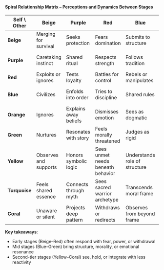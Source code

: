#### Spiral Relationship Matrix – Perceptions and Dynamics Between Stages

| Self \ Other | Beige      | Purple         | Red             | Blue            | Orange           | Green            | Yellow            | Turquoise         | Coral             |
|--------------|------------|----------------|------------------|------------------|------------------|------------------|-------------------|-------------------|-------------------|
| **Beige**    | Merging for survival | Seeks protection | Fears domination | Submits to structure | Avoids confusion | Withdraws | Overwhelmed | Numb or awe | Unreachable |
| **Purple**   | Caretaking instinct | Shared ritual | Respects strength | Follows tradition | Distrusts motives | Feels emotionally safe | Confused | Feels sacredness | Imagines myth |
| **Red**      | Exploits or ignores | Tests loyalty | Battles for control | Rebels or manipulates | Competes | Sees as soft or weak | Tries to dominate | Distrusts | Ignores or mocks |
| **Blue**     | Civilizes | Enfolds into order | Tries to discipline | Shared rules | Sees as immoral | Feels betrayed by relativism | Can respect structure | Questions spirituality | Condemns ambiguity |
| **Orange**   | Ignores | Explains away beliefs | Dismisses emotion | Sees as dogmatic | Mutual respect or rivalry | Feels drained by emotionalism | Curious | Occasionally intrigued | Pragmatic distance |
| **Green**    | Nurtures | Resonates with story | Feels morally threatened | Judges as rigid | Feels unseen or “too logical” | Deep emotional attunement | Curious and open | Feels cosmic kinship | Inspired or unsure |
| **Yellow**   | Observes and supports | Honors symbolic logic | Sees unmet needs beneath behavior | Understands role of structure | Engages systems thinking | Embraces emotional intelligence | Mutual flexibility | Co-creative | Bridges abstraction |
| **Turquoise**| Feels shared essence | Connects through myth | Sees sacred warrior archetype | Transcends moral frame | Holds as part of greater evolution | Resonates deeply | Feels unity | Mutual presence | Nonverbal communion |
| **Coral**    | Unaware or silent | Projects deep pattern | Withdraws or redirects | Observes from beyond frame | Maps or reconfigures | Offers no resistance | Engages if meaningful | Merges identities | Sees fractal unfolding |

**Key takeaways**:
- Early stages (Beige–Red) often respond with fear, power, or withdrawal
- Mid stages (Blue–Green) bring structure, morality, or emotional resonance
- Second-tier stages (Yellow–Coral) see, hold, or integrate with less reactivity
